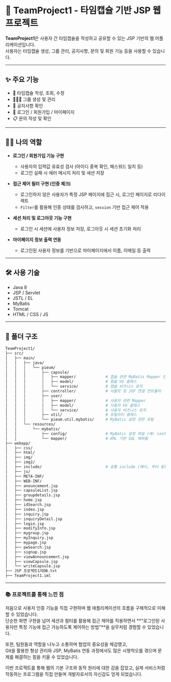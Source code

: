 # 🎁 TeamProject1 - 타임캡슐 기반 JSP 웹 프로젝트

**TeamProject1**은 사용자 간 타임캡슐을 작성하고 공유할 수 있는 JSP 기반의 웹 어플리케이션입니다.  
사용자는 타임캡슐 생성, 그룹 관리, 공지사항, 문의 및 회원 기능 등을 사용할 수 있습니다.

---

## ✨ 주요 기능

- 📨 타임캡슐 작성, 조회, 수정
- 👨‍👧‍👦 그룹 생성 및 관리
- 📢 공지사항 확인
- 🔐 로그인 / 회원가입 / 마이페이지
- 📋 문의 작성 및 확인

---

## 🧑‍💻 나의 역할

- **로그인 / 회원가입 기능 구현**
  - 사용자의 입력값 유효성 검사 (아이디 중복 확인, 패스워드 일치 등)
  - 로그인 실패 시 에러 메시지 처리 및 세션 저장

- **접근 제어 필터 구현 (인증 체크)**
  - 로그인하지 않은 사용자가 특정 JSP 페이지에 접근 시, 로그인 페이지로 리다이렉트
  - `Filter`를 활용해 인증 상태를 검사하고, `session` 기반 접근 제어 적용

- **세션 처리 및 로그아웃 기능 구현**
  - 로그인 시 세션에 사용자 정보 저장, 로그아웃 시 세션 초기화 처리

- **마이페이지 정보 출력 연동**
  - 로그인된 사용자 정보를 기반으로 마이페이지에서 이름, 이메일 등 출력

---

## 🛠 사용 기술

- Java 8
- JSP / Servlet
- JSTL / EL
- MyBatis
- Tomcat
- HTML / CSS / JS

---

## 📁 폴더 구조

```bash
TeamProject1/
├── src/
│   ├── main/
│   │   ├── java/
│   │   │   └── pieum/
│   │   │       ├── capsule/
│   │   │       │   ├── mapper/             # 캡슐 관련 MyBatis Mapper 인터페이스
│   │   │       │   ├── model/              # 캡슐 VO 클래스
│   │   │       │   └── service/            # 캡슐 비즈니스 로직
│   │   │       ├── controller/             # 서블릿 및 JSP 연결 컨트롤러
│   │   │       ├── user/
│   │   │       │   ├── mapper/             # 사용자 관련 Mapper
│   │   │       │   ├── model/              # 사용자 VO 클래스
│   │   │       │   └── service/            # 사용자 비즈니스 로직
│   │   │       ├── util/                   # 유틸리티 클래스
│   │   │       └── pieum.util.mybatis/     # MyBatis 설정 관련 유틸
│   │   └── resources/
│   │       └── mybatis/
│   │           ├── config/                 # MyBatis 설정 파일 (예: config.xml)
│   │           └── mapper/                 # XML 기반 SQL 매퍼들
├── webapp/
│   ├── css/                                
│   ├── html/                               
│   ├── img/                                
│   ├── img2/                               
│   ├── include/                            # 공통 include (헤더, 푸터 등)
│   ├── js/                                 
│   ├── META-INF/
│   ├── WEB-INF/                            
│   ├── anouncement.jsp                    
│   ├── capsuleList.jsp                     
│   ├── groupdetails.jsp                   
│   ├── home.jsp                            
│   ├── idSearch.jsp                       
│   ├── index.jsp                           
│   ├── inquiry.jsp                         
│   ├── inquiryDetail.jsp                   
│   ├── login.jsp                           
│   ├── modifyInfo.jsp                      
│   ├── mygroup.jsp                         
│   ├── myInquiry.jsp                       
│   ├── mypage.jsp                          
│   ├── pwSearch.jsp                        
│   ├── signup.jsp                         
│   ├── viewAnnouncement.jsp                
│   ├── viewCapsule.jsp                     
│   └── writeCapsule.jsp                    
├── JSP 프로젝트1차DB.txt                  
├── TeamProject1.iml
```
---

### 📚 프로젝트를 통해 느낀 점

처음으로 사용자 인증 기능을 직접 구현하며 웹 애플리케이션의 흐름을 구체적으로 이해할 수 있었습니다.  
단순한 화면 구현을 넘어 세션과 필터를 활용해 접근 제어를 적용하면서 **"로그인된 사용자만 특정 기능에 접근 가능하도록 제어하는 방법"**을 실무처럼 경험할 수 있었습니다.

또한, 팀원들과 역할을 나누고 소통하며 협업의 중요성을 체감했고,  
Git을 활용한 형상 관리와 JSP, MyBatis 연동 과정에서도 많은 시행착오를 겪으며 문제를 해결하는 힘을 키울 수 있었습니다.

이번 프로젝트를 통해 웹의 기본 구조와 동작 원리에 대한 감을 잡았고, 실제 서비스처럼 작동하는 프로그램을 직접 만들며 개발자로서의 자신감도 얻게 되었습니다.

